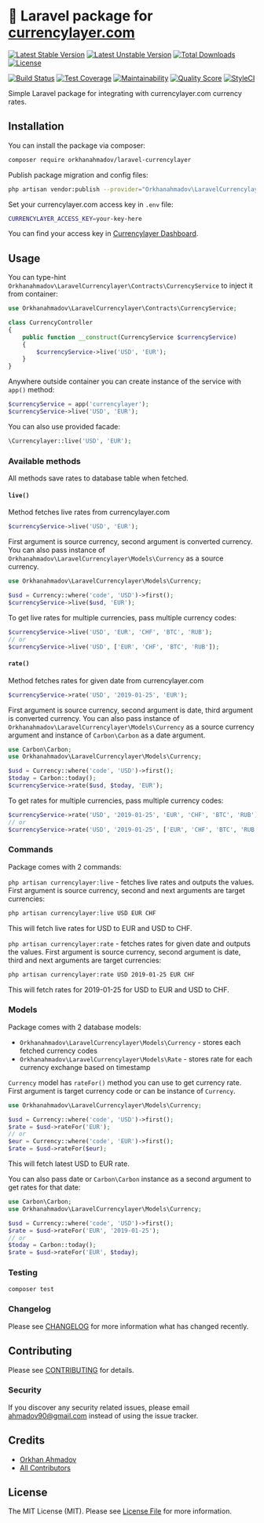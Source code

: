 # :currency_exchange: Laravel package for [currencylayer.com](https://currencylayer.com)

[![Latest Stable Version](https://poser.pugx.org/orkhanahmadov/laravel-currencylayer/v/stable)](https://packagist.org/packages/orkhanahmadov/laravel-currencylayer)
[![Latest Unstable Version](https://poser.pugx.org/orkhanahmadov/laravel-currencylayer/v/unstable)](https://packagist.org/packages/orkhanahmadov/laravel-currencylayer)
[![Total Downloads](https://img.shields.io/packagist/dt/orkhanahmadov/laravel-currencylayer)](https://packagist.org/packages/orkhanahmadov/laravel-currencylayer)
[![License](https://img.shields.io/github/license/orkhanahmadov/laravel-currencylayer.svg)](https://github.com/orkhanahmadov/laravel-currencylayer/blob/master/LICENSE.md)

[![Build Status](https://img.shields.io/travis/orkhanahmadov/laravel-currencylayer.svg)](https://travis-ci.org/orkhanahmadov/laravel-currencylayer)
[![Test Coverage](https://api.codeclimate.com/v1/badges/85b8405174a619e906e1/test_coverage)](https://codeclimate.com/github/orkhanahmadov/laravel-currencylayer/test_coverage)
[![Maintainability](https://api.codeclimate.com/v1/badges/85b8405174a619e906e1/maintainability)](https://codeclimate.com/github/orkhanahmadov/laravel-currencylayer/maintainability)
[![Quality Score](https://img.shields.io/scrutinizer/g/orkhanahmadov/laravel-currencylayer.svg)](https://scrutinizer-ci.com/g/orkhanahmadov/laravel-currencylayer)
[![StyleCI](https://github.styleci.io/repos/208126340/shield?branch=master)](https://github.styleci.io/repos/208126340)

Simple Laravel package for integrating with currencylayer.com currency rates.

## Installation

You can install the package via composer:

```bash
composer require orkhanahmadov/laravel-currencylayer
```

Publish package migration and config files:

```bash
php artisan vendor:publish --provider="Orkhanahmadov\LaravelCurrencylayer\LaravelCurrencylayerServiceProvider"
```

Set your currencylayer.com access key in `.env` file:

```bash
CURRENCYLAYER_ACCESS_KEY=your-key-here
```

You can find your access key in [Currencylayer Dashboard](https://currencylayer.com/dashboard).

## Usage

You can type-hint `Orkhanahmadov\LaravelCurrencylayer\Contracts\CurrencyService` to inject it from container:

```php
use Orkhanahmadov\LaravelCurrencylayer\Contracts\CurrencyService;

class CurrencyController
{
    public function __construct(CurrencyService $currencyService)
    {
        $currencyService->live('USD', 'EUR');
    }
}
```

Anywhere outside container you can create instance of the service with `app()` method:

```php
$currencyService = app('currencylayer');
$currencyService->live('USD', 'EUR');
```

You can also use provided facade:
```php
\Currencylayer::live('USD', 'EUR');
```

### Available methods

All methods save rates to database table when fetched.

#### `live()`

Method fetches live rates from currencylayer.com

```php
$currencyService->live('USD', 'EUR');
```

First argument is source currency, second argument is converted currency.
You can also pass instance of `Orkhanahmadov\LaravelCurrencylayer\Models\Currency` as a source currency.

```php
use Orkhanahmadov\LaravelCurrencylayer\Models\Currency;

$usd = Currency::where('code', 'USD')->first();
$currencyService->live($usd, 'EUR');
```

To get live rates for multiple currencies, pass multiple currency codes:

```php
$currencyService->live('USD', 'EUR', 'CHF', 'BTC', 'RUB');
// or
$currencyService->live('USD', ['EUR', 'CHF', 'BTC', 'RUB']);
```

#### `rate()`

Method fetches rates for given date from currencylayer.com

```php
$currencyService->rate('USD', '2019-01-25', 'EUR');
```

First argument is source currency, second argument is date, third argument is converted currency.
You can also pass instance of `Orkhanahmadov\LaravelCurrencylayer\Models\Currency` as a source currency argument 
and instance of `Carbon\Carbon` as a date argument.

```php
use Carbon\Carbon;
use Orkhanahmadov\LaravelCurrencylayer\Models\Currency;

$usd = Currency::where('code', 'USD')->first();
$today = Carbon::today();
$currencyService->rate($usd, $today, 'EUR');
```

To get rates for multiple currencies, pass multiple currency codes:

```php
$currencyService->rate('USD', '2019-01-25', 'EUR', 'CHF', 'BTC', 'RUB');
// or
$currencyService->rate('USD', '2019-01-25', ['EUR', 'CHF', 'BTC', 'RUB']);
```

### Commands

Package comes with 2 commands:

`php artisan currencylayer:live` - fetches live rates and outputs the values. First argument is source currency, 
second and next arguments are target currencies:

```bash
php artisan currencylayer:live USD EUR CHF
```

This will fetch live rates for USD to EUR and USD to CHF.

`php artisan currencylayer:rate` - fetches rates for given date and outputs the values. First argument is source currency, 
second argument is date, third and next arguments are target currencies:

```bash
php artisan currencylayer:rate USD 2019-01-25 EUR CHF
```

This will fetch rates for 2019-01-25 for USD to EUR and USD to CHF.

### Models

Package comes with 2 database models:

* `Orkhanahmadov\LaravelCurrencylayer\Models\Currency` - stores each fetched currency codes
* `Orkhanahmadov\LaravelCurrencylayer\Models\Rate` - stores rate for each currency exchange based on timestamp

`Currency` model has `rateFor()` method you can use to get currency rate.
First argument is target currency code or can be instance of `Currency`.

```php
use Orkhanahmadov\LaravelCurrencylayer\Models\Currency;

$usd = Currency::where('code', 'USD')->first();
$rate = $usd->rateFor('EUR');
// or
$eur = Currency::where('code', 'EUR')->first();
$rate = $usd->rateFor($eur);
```

This will fetch latest USD to EUR rate.

You can also pass date or `Carbon\Carbon` instance as a second argument to get rates for that date:

```php
use Carbon\Carbon;
use Orkhanahmadov\LaravelCurrencylayer\Models\Currency;

$usd = Currency::where('code', 'USD')->first();
$rate = $usd->rateFor('EUR', '2019-01-25');
// or
$today = Carbon::today();
$rate = $usd->rateFor('EUR', $today);
```

### Testing

``` bash
composer test
```

### Changelog

Please see [CHANGELOG](CHANGELOG.md) for more information what has changed recently.

## Contributing

Please see [CONTRIBUTING](CONTRIBUTING.md) for details.

### Security

If you discover any security related issues, please email ahmadov90@gmail.com instead of using the issue tracker.

## Credits

- [Orkhan Ahmadov](https://github.com/orkhanahmadov)
- [All Contributors](../../contributors)

## License

The MIT License (MIT). Please see [License File](LICENSE.md) for more information.
